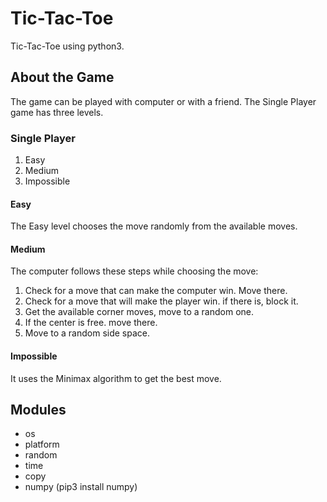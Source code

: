 # Tic-Tac-Toe
Tic-Tac-Toe using python3.

## About the Game
The game can be played with computer or with
a friend. The Single Player game has three levels.

### Single Player
  1. Easy
  2. Medium
  3. Impossible

#### Easy
The Easy level chooses the move randomly 
from the available moves.

#### Medium
The computer follows these steps while choosing the move:
  1. Check for a move that can make the computer win. Move there.
  2. Check for a move that will make the player win. if there is,
     block it.
  3. Get the available corner moves, move to a random one.
  4. If the center is free. move there.
  5. Move to a random side space.

#### Impossible
 It uses the Minimax algorithm to get the best move.
 
 ## Modules
 - os
 - platform
 - random
 - time
 - copy
 - numpy (pip3 install numpy)

